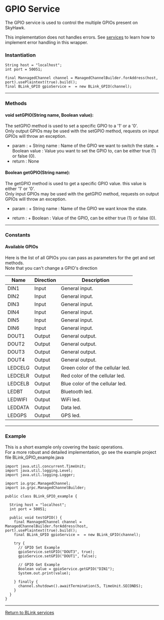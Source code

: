GPIO Service
============

The GPIO service is used to control the multiple GPIOs present on SkyHawk.

This implementation does not handles errors. See [services](services.md) to learn how to implement error handling in this wrapper.

### Instantiation

~~~~{.java}
String host = "localhost";
int port = 50051;

final MannagedChannel channel = ManagedChannelBuilder.forAddress(host, port).usePlaintext(true).build();
final BLink_GPIO gpioService =  = new BLink_GPIO(channel);
~~~~

---------------------------------

### Methods

#### void setGPIO(String name, Boolean value):

The setGPIO method is used to set a specific GPIO to a '1' or a '0'.<br>
Only output GPIOs may be used with the setGPIO method, requests on input GPIOs will throw an exception.

- param  : 
         + String name   : Name of the GPIO we want to switch the state.
         + Boolean value : Value you want to set the GPIO to, can be either true (1) or false (0).
- return : None
  
#### Boolean getGPIO(String name):

The getGPIO method is used to get a specific GPIO value. this value is either '1' or '0'.<br>
Only input GPIOs may be used with the getGPIO method, requests on output GPIOs will throw an exception.

- param  : 
         + String name   : Name of the GPIO we want know the state.
	
- return :
         + Boolean : Value of the GPIO, can be either true (1) or false (0).

---------------------------------

### Constants

#### Available GPIOs

Here is the list of all GPIOs you can pass as parameters for the get and set methods.<br>
Note that you can't change a GPIO's direction

Name                | Direction | Description
------------------- | --------- | -----------
DIN1                | Input     | General input.
DIN2                | Input     | General input. 
DIN3                | Input     | General input.
DIN4                | Input     | General input.
DIN5                | Input     | General input.
DIN6                | Input     | General input.
DOUT1               | Output    | General output.
DOUT2               | Output    | General output.
DOUT3               | Output    | General output.
DOUT4               | Output    | General output.
LEDCELG             | Output    | Green color of the cellular led.
LEDCELR             | Output    | Red color of the cellular led.
LEDCELB             | Output    | Blue color of the cellular led.
LEDBT               | Output    | Bluetooth led.
LEDWIFI             | Output    | WiFi led.
LEDDATA             | Output    | Data led.
LEDGPS              | Output    | GPS led.

#### 

---------------------------------

### Example

This is a short example only covering the basic operations.<br>
For a more robust and detailed implementation, go see the example project file BLink_GPIO_example.java

~~~~{.java}
import java.util.concurrent.TimeUnit;
import java.util.logging.Level;
import java.util.logging.Logger;

import io.grpc.ManagedChannel;
import io.grpc.ManagedChannelBuilder;

public class BLink_GPIO_example {

  String host = "localhost";
  int port = 50051;

  public void testGPIO() {
    final MannagedChannel channel = ManagedChannelBuilder.forAddress(host, port).usePlaintext(true).build();
    final BLink_GPIO gpioService =  = new BLink_GPIO(channel);
    
	try {
      // GPIO Set Example
      gpioService.setGPIO("DOUT3", true);
      gpioService.setGPIO("DOUT1", false);

      // GPIO Get Example
      Boolean value = gpioService.getGPIO("DIN1");
	  System.out.print(value);
			
    } finally {
      channel.shutdown().awaitTermination(5, TimeUnit.SECONDS);
    }
  }
}
~~~~

---------------------------------

[Return to BLink services](blinkServices.md)